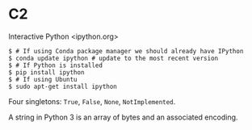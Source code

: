 # C2

Interactive Python <ipython.org>

```shell
$ # If using Conda package manager we should already have IPython
$ conda update ipython # update to the most recent version
$ # If Python is installed
$ pip install ipython
$ # If using Ubuntu
$ sudo apt-get install ipython 
```

Four singletons: `True`, `False`, `None`, `NotImplemented`.

A string in Python 3 is an array of bytes and an associated encoding.


